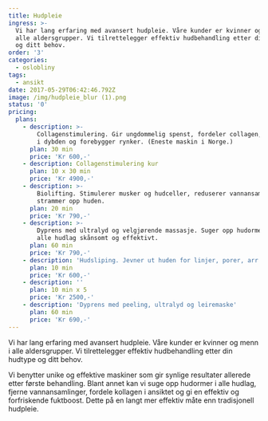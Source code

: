 ```yaml
---
title: Hudpleie
ingress: >-
  Vi har lang erfaring med avansert hudpleie. Våre kunder er kvinner og menn i
  alle aldersgrupper. Vi tilrettelegger effektiv hudbehandling etter din hudtype
  og ditt behov.
order: '3'
categories:
  - oslobliny
tags:
  - ansikt
date: 2017-05-29T06:42:46.792Z
image: /img/hudpleie_blur (1).png
status: '0'
pricing:
  plans:
    - description: >-
        Collagenstimulering. Gir ungdommelig spenst, fordeler collagen, gir fukt
        i dybden og forebygger rynker. (Eneste maskin i Norge.)
      plan: 30 min
      price: 'Kr 600,-'
    - description: Collagenstimulering kur
      plan: 10 x 30 min
      price: 'Kr 4900,-'
    - description: >-
        Biolifting. Stimulerer musker og hudceller, reduserer vannansamlinger og
        strammer opp huden.
      plan: 20 min
      price: 'Kr 790,-'
    - description: >-
        Dyprens med ultralyd og velgjørende massasje. Suger opp hudormer fra
        alle hudlag skånsomt og effektivt.
      plan: 60 min
      price: 'Kr 790,-'
    - description: 'Hudsliping. Jevner ut huden for linjer, porer, arr og pigmenteringer.'
      plan: 10 min
      price: 'Kr 600,-'
    - description: ''
      plan: 10 min x 5
      price: 'Kr 2500,-'
    - description: 'Dyprens med peeling, ultralyd og leiremaske'
      plan: 60 min
      price: 'Kr 690,-'
---
```

Vi har lang erfaring med avansert hudpleie. Våre kunder er kvinner og menn i alle aldersgrupper. Vi tilrettelegger effektiv hudbehandling etter din hudtype og ditt behov.

Vi benytter unike og effektive maskiner som gir synlige resultater allerede etter første behandling. Blant annet kan vi suge opp hudormer i alle hudlag, fjerne vannansamlinger, fordele kollagen i ansiktet og gi en effektiv og forfriskende fuktboost. Dette på en langt mer effektiv måte enn tradisjonell hudpleie. 


